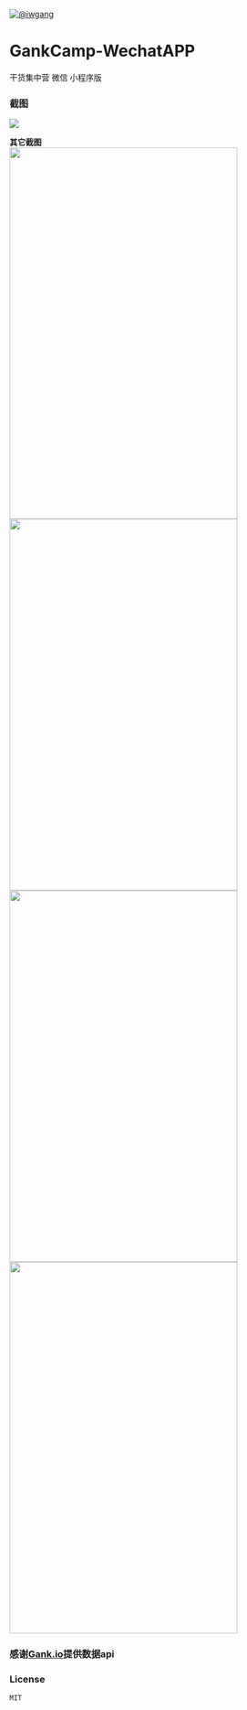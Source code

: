 [![@iwgang](https://img.shields.io/badge/weibo-%40iwgang-blue.svg)](http://weibo.com/iwgang)

# GankCamp-WechatAPP
干货集中营 微信 小程序版

### 截图
![](https://raw.githubusercontent.com/iwgang/GankCamp-WechatAPP/master/screenshot/all.gif)

**其它截图**  
<img src="https://raw.githubusercontent.com/iwgang/GankCamp-WechatAPP/master/screenshot/s1.png" width="400px" height="650px"/>
<img src="https://raw.githubusercontent.com/iwgang/GankCamp-WechatAPP/master/screenshot/s2.png" width="400px" height="650px"/>
<img src="https://raw.githubusercontent.com/iwgang/GankCamp-WechatAPP/master/screenshot/s3.png" width="400px" height="650px"/>
<img src="https://raw.githubusercontent.com/iwgang/GankCamp-WechatAPP/master/screenshot/s4.png" width="400px" height="650px"/>

### 感谢[Gank.io](http://gank.io)提供数据api
    
### License

`MIT`
